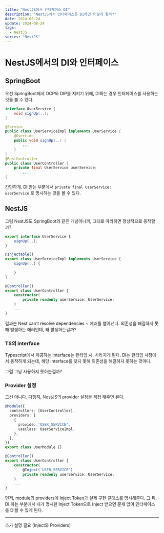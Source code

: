 ```yaml
---
title: "NestJS에서 인터페이스 DI"
description: "NestJS에서 인터페이스를 DI하면 어떻게 될까?"
date: 2024-08-24
update: 2024-08-24
tags:
  - NestJS
series: "NestJS"
---
```


# NestJS에서의 DI와 인터페이스

## SpringBoot

우선 SpringBoot에서 OCP와 DIP를 지키기 위해, DI하는 경우 인터페이스를 사용하는 것을 볼 수 있다.

```java
interface UserService {
	void signUp(..);
}

@Service
public class UserServiceImpl implements UserService {
    @Override
    public void signUp(..) {
    	...
	}
}
@RestController
public class UserController {
	private final UserService userService;
        ...
{
```

간단하게, DI 받는 부분에서 <code>private final UserService: userService</code> 로 명시하는 것을 볼 수 있다.


## NestJS

그럼 NestJS도 SpringBoot와 같은 개념이니까, 그대로 따라하면 정상적으로 동작할까?
```ts
export interface UserService {
    signUp(..);
}

@Injectable()
export class UserServiceImpl implements UserService {
    signUp(..) {
        ...
    }
}

@Controller()
export class UserController {
    constructor(
        private readonly userService: UserService; 
    )
    ...
}
```

결과는  Nest can't resolve dependencies ~ 에러를 뱉어낸다. 의존성을 해결하지 못해 발생하는 에러인데, 왜 발생하는걸까? 

### TS의 interface
Typescript에서 제공하는 interface는 런타임 시, 사라지게 된다. DI는 런타임 시점에서 동작하게 되는데, 해당 interface를 찾지 못해 의존성을 해결하지 못하는 것이다.

그럼 그냥 사용하지 못하는걸까?

### Provider 설정

그건 아니다. 다행히, NestJS의 provider 설정을 직접 해주면 된다.

```ts
@Module({
  controllers: [UserController],
  providers: [
    {
      provide: 'USER_SERVICE',
      useClass: UserServiceImpl,
    },
  ],
})
export class UserModule {}

@Controller()
export class UserController {
    constructor(
        @Inject('USER_SERVICE')
        private readonly userService: UserService; 
    )
    ...
}
```

먼저, module의 providers에 Inject Token과 실제 구현 클래스를 명시해준다.
그 뒤, DI 하는 부분에서 내가 명시한 Inject Token으로 Inject 받으면 문제 없이 인터페이스를 DI할 수 있게 된다.

---

추가 설명 필요 (Inject와 Providers)